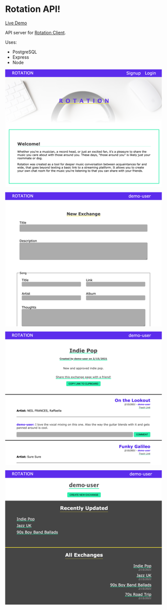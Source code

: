# Rotation API!

[Live Demo](https://rotationexchange.com/)

API server for [Rotation Client](https://github.com/Tarv44/rotation-client).

Uses:
* PostgreSQL
* Express
* Node



![Landing Page](./screenshots/landing.png)

![Exchange Page](./screenshots/exchange.png)

![New Exchange Page](./screenshots/new-exchange.png)

![Dashboard Page](./screenshots/dashboard.png)




